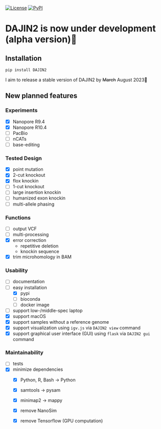 [![License](https://img.shields.io/badge/License-MIT-9cf.svg?style=flat-square)](https://choosealicense.com/licenses/mit/)
[![PyPI](https://img.shields.io/pypi/v/DAJIN2.svg?label=PyPI&color=orange&style=flat-square)](https://pypi.org/project/DAJIN2/)

# DAJIN2 is now under development (alpha version)👷

## Installation

```bash
pip install DAJIN2
```


I aim to release a stable version of DAJIN2 by ~~March~~ August 2023:crossed_fingers:

## New planned features


### Experiments

+ [x] Nanopore R9.4
+ [x] Nanopore R10.4
+ [ ] PacBio
+ [ ] nCATs
+ [ ] base-editing

### Tested Design

+ [x] point mutation
+ [x] 2-cut knockout
+ [x] flox knockin
+ [ ] 1-cut knockout
+ [ ] large insertion knockin
+ [ ] humanized exon knockin
+ [ ] multi-allele phasing

### Functions

+ [ ] output VCF
+ [ ] multi-processing
+ [x] error correction
  - repetitive deletion
  - knockin sequence
+ [x] trim microhomology in BAM

### Usability

+ [ ] documentation
+ [ ] easy installation
  + [x] pypi
  + [ ] bioconda
  + [ ] docker image
+ [ ] support low-/middle-spec laptop
+ [x] support macOS
+ [x] support samples without a reference genome
+ [x] support visualization using `igv.js` via `DAJIN2 view` command
+ [x] support graphical user interface (GUI) using `flask` via `DAJIN2 gui` command

### Maintainability

+ [ ] tests
+ [x] minimize dependencies
  + [x] Python, R, Bash -> Python
  + [x] samtools -> pysam
  + [x] minimap2 -> mappy
  + [x] remove NanoSim
  + [x] remove Tensorflow (GPU computation)

